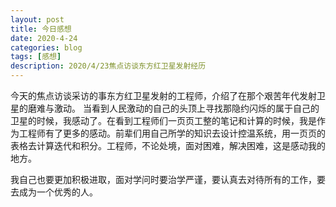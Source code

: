 ```yaml
---
layout: post
title: 今日感想
date: 2020-4-24
categories: blog
tags: [感想]
description: 2020/4/23焦点访谈东方红卫星发射经历
---
```


今天的焦点访谈采访的事东方红卫星发射的工程师，介绍了在那个艰苦年代发射卫星的磨难与激动。
当看到人民激动的自己的头顶上寻找那隐约闪烁的属于自己的卫星的时候，我感动了。在看到工程师们一页页工整的笔记和计算的时候，我是作为工程师有了更多的感动。前辈们用自己所学的知识去设计控温系统，用一页页的表格去计算迭代和积分。工程师，不论处境，面对困难，解决困难，这是感动我的地方。

我自己也要更加积极进取，面对学问时要治学严谨，要认真去对待所有的工作，要去成为一个优秀的人。







